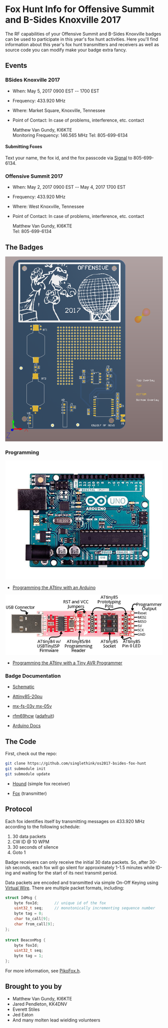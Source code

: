 # Fox Hunt Info for Offensive Summit and B-Sides Knoxville 2017

The RF capabilities of your Offensive Summit and B-Sides Knoxville
badges can be used to participate in this year's fox hunt
activities.  Here you'll find information about this year's fox hunt
transmitters and receivers as well as source code you can modify make
your badge extra fancy.

## Events

### BSides Knoxville 2017

* When: May 5, 2017 0900 EST -- 1700 EST
* Frequency: 433.920 MHz
* Where: Market Square, Knoxville, Tennessee
* Point of Contact: In case of problems, interference, etc. contact

    Matthew Van Gundy, KI6KTE  
    Monitoring Frequency: 146.565 MHz
    Tel: 805-699-6134

#### Submitting Foxes

Text your name, the fox id, and the fox passcode via
[Signal](https://whispersystems.org/) to 805-699-6134.


### Offensive Summit 2017

* When: May 2, 2017 0900 EST -- May 4, 2017 1700 EST
* Frequency: 433.920 MHz
* Where: West Knoxville, Tennessee
* Point of Contact: In case of problems, interference, etc. contact

    Matthew Van Gundy, KI6KTE  
    Tel: 805-699-6134

## The Badges

![Design](badge/badge-design/OS-RF-Badge-2017-Render-Front.png)

### Programming

![Arduino-Uno](badge/projects/images/Arduino-Uno.jpg)

* [Programming the ATtiny with an Arduino](badge/projects/programming_attiny85_with_arduino.md)

![Tiny-AVR](badge/projects/images/tiny-avr.png)

* [Programming the ATtiny with a Tiny AVR Programmer](badge/projects/programming_attiny85_with_tiny_avr_programmer.md)

### Badge Documentation

* [Schematic](badge/badge-design/OS-RF-Badge-2017-SCHEMATIC.PDF)
 
* [Attiny85-20pu](http://ww1.microchip.com/downloads/en/DeviceDoc/Atmel-2586-AVR-8-bit-Microcontroller-ATtiny25-ATtiny45-ATtiny85_Datasheet.pdf)

* [mx-fs-03v mx-05v](http://forum.hobbycomponents.com/viewtopic.php?f=25&t=1324)

* [rfm69hcw](https://cdn-shop.adafruit.com/product-files/3076/RFM69HCW-V1.1.pdf) ([adafruit](https://www.adafruit.com/product/3070))

* [Arduino Docs](https://www.arduino.cc/en/Reference/HomePage)


## The Code

First, check out the repo:

```sh
git clone https://github.com/singlethink/os2017-bsides-fox-hunt
git submodule init
git submodule update
```

* [Hound](Arduino/os2017-hound) (simple fox receiver)

* [Fox](Arduino/os2017-fox) (transmitter)


## Protocol

Each fox identifies itself by transmitting messages on 433.920 MHz
according to the following schedule:

1. 30 data packets
2. CW ID @ 10 WPM
3. 30 seconds of silence
4. Goto 1

Badge receivers can only receive the initial 30 data packets.  So,
after 30-ish seconds, each fox will go silent for approximately 1-1.5
minutes while ID-ing and waiting for the start of its next transmit
period.

Data packets are encoded and transmitted via simple On-Off Keying
using
[Virtual Wire](http://www.airspayce.com/mikem/arduino/VirtualWire/).
There are multiple packet formats, including:

```c
struct IdMsg {
    byte foxId;       // unique id of the fox
    uint32_t seq;     // monotonically incrementing sequence number
    byte tag = 0;
    char to_call[9];
    char from_call[9];
};

struct BeaconMsg {
    byte foxId;
    uint32_t seq;
    byte tag = 1;
};
```

For more information, see [PikoFox.h](Arduino/libraries/PikoFox/PikoFox.h).

## Brought to you by

* Matthew Van Gundy, KI6KTE
* Jared Pendleton, KK4DNV
* Everett Stiles
* Jed Eaton
* And many molten lead wielding volunteers
